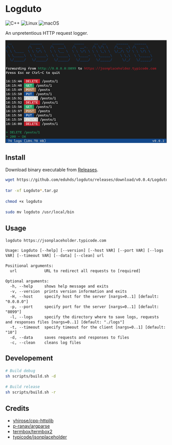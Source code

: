 # Logduto

![C++](https://img.shields.io/badge/c++-%2300599C.svg?style=for-the-badge&logo=c%2B%2B&logoColor=white)
![Linux](https://img.shields.io/badge/Linux-FCC624?style=for-the-badge&logo=linux&logoColor=black)
![macOS](https://img.shields.io/badge/mac%20os-000000?style=for-the-badge&logo=macos&logoColor=F0F0F0)

An unpretentious HTTP request logger.

<img src="screenshot.png" />

## Install

Download binary executable from [Releases](https://github.com/eduhds/logduto/releases).

```sh
wget https://github.com/eduhds/logduto/releases/download/v0.0.4/Logduto-v0.0.4-$(uname)-$(uname -m).tar.gz

tar -xf Logduto*.tar.gz

chmod +x logduto

sudo mv logduto /usr/local/bin
```

## Usage

```sh
logduto https://jsonplaceholder.typicode.com
```

```
Usage: Logduto [--help] [--version] [--host VAR] [--port VAR] [--logs VAR] [--timeout VAR] [--data] [--clean] url

Positional arguments:
  url            URL to redirect all requests to [required]

Optional arguments:
  -h, --help     shows help message and exits
  -v, --version  prints version information and exits
  -H, --host     specify host for the server [nargs=0..1] [default: "0.0.0.0"]
  -p, --port     specify port for the server [nargs=0..1] [default: "8099"]
  -l, --logs     specify the directory where to save logs, requests and responses files [nargs=0..1] [default: "./logs"]
  -t, --timeout  specify timeout for the client [nargs=0..1] [default: "10"]
  -d, --data     saves requests and responses to files
  -c, --clean    cleans log files
```

## Developement

```sh
# Build debug
sh scripts/build.sh -d

# Build release
sh scripts/build.sh -r
```

## Credits

- [yhirose/cpp-httplib](https://github.com/yhirose/cpp-httplib)
- [p-ranav/argparse](https://github.com/p-ranav/argparse)
- [termbox/termbox2](https://github.com/termbox/termbox2)
- [typicode/jsonplaceholder](https://github.com/typicode/jsonplaceholder)
